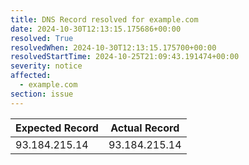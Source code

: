 ```yaml
---
title: DNS Record resolved for example.com
date: 2024-10-30T12:13:15.175686+00:00
resolved: True
resolvedWhen: 2024-10-30T12:13:15.175700+00:00
resolvedStartTime: 2024-10-25T21:09:43.191474+00:00
severity: notice
affected:
  - example.com
section: issue
---
```


| Expected Record  | Actual Record  |
|------------------|----------------|
| 93.184.215.14 | 93.184.215.14 |
